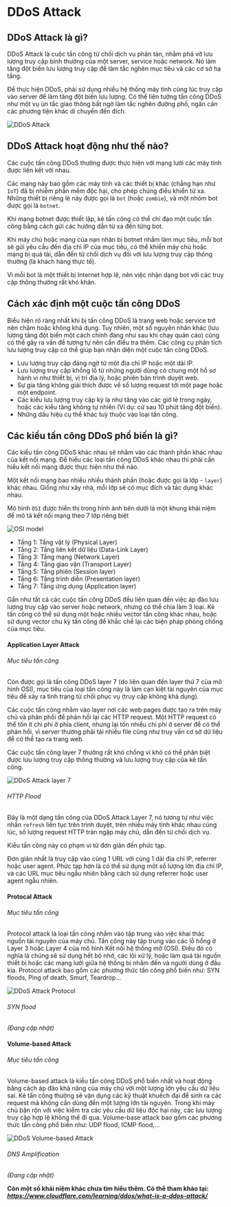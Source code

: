 # DDoS Attack

## DDoS Attack là gì?

DDoS Attack là cuộc tấn công từ chối dịch vụ phân tán, nhằm phá vỡ lưu lượng truy cập bình thường của một server, service hoặc network. Nó làm tăng đột biến lưu lượng truy cập để làm tắc nghẽn mục tiêu và các cơ sở hạ tầng.

Để thực hiện DDoS, phải sử dụng nhiều hệ thống máy tính cùng lúc truy cập vào server để làm tăng đột biến lưu lượng. Có thể liên tưởng tấn công DDoS như một vụ ùn tắc giao thông bất ngờ làm tắc nghẽn đường phố, ngăn cản các phương tiện khác di chuyển đến đích.

![DDoS Attack](/assets/img/ddos_attack_traffic_metaphor.png "DDoS Attack")

## DDoS Attack hoạt động như thế nào?

Các cuộc tấn công DDoS thường được thực hiện với mạng lưới các máy tính được liên kết với nhau.

Các mạng này bao gồm các máy tính và các thiết bị khác (chẳng hạn như `IoT`) đã bị nhiễm phần mềm độc hại, cho phép chúng điều khiển từ xa. Những thiết bị riêng lẻ này được gọi là `bot` (hoặc `zombie`), và một nhóm bot được gọi là `botnet`.

Khi mạng botnet được thiết lập, kẻ tấn công có thể chỉ đạo một cuộc tấn công bằng cách gửi các hướng dẫn từ xa đến từng bot.

Khi máy chủ hoặc mạng của nạn nhân bị botnet nhắm làm mục tiêu, mỗi bot sẽ gửi yêu cầu đến địa chỉ IP của mục tiêu, có thể khiến máy chủ hoặc mạng bị quá tải, dẫn đến từ chối dịch vụ đối với lưu lượng truy cập thông thường (là khách hàng thực tế).

Vì mỗi bot là một thiết bị Internet hợp lệ, nên việc nhận dạng bot với các truy cập thông thường rất khó khăn.

## Cách xác định một cuộc tấn công DDoS

Biểu hiện rõ ràng nhất khi bị tấn công DDoS là trang web hoặc service trở nên chậm hoặc không khả dụng. Tuy nhiên, một số nguyên nhân khác (lưu lượng tăng đột biến một cách chính đáng như sau khi chạy quản cáo) cũng có thể gây ra vấn đề tương tự nên cần điều tra thêm. Các công cụ phân tích lưu lượng truy cập có thể giúp bạn nhận diện một cuộc tấn công DDoS.

- Lưu lượng truy cập đáng ngờ từ một địa chỉ IP hoặc một dải IP.
- Lưu lượng truy cập khổng lồ từ những người dùng có chung một hồ sơ hành vi như thiết bị, vị trí địa lý, hoặc phiên bản trình duyệt web.
- Sự gia tăng không giải thích được về số lượng request tới một page hoặc một endpoint.
- Các kiểu lưu lượng truy cập kỳ lạ như tăng vào các giờ lẻ trong ngày, hoặc các kiểu tăng không tự nhiên (Ví dụ: cứ sau 10 phút tăng đột biến).
- Những dấu hiệu cụ thể khác tuỳ thuộc vào loại tấn công.

## Các kiểu tấn công DDoS phổ biến là gì?

Các kiểu tấn công DDoS khác nhau sẽ nhằm vào các thành phần khác nhau của kết nối mạng. Để hiểu các loại tấn công DDoS khác nhau thì phải cần hiểu kết nối mạng được thực hiện như thế nào.

Một kết nối mạng bao nhiều nhiều thành phần (hoặc được gọi là lớp - `layer`) khác nhau. Giống như xây nhà, mỗi lớp sẽ có mục đích và tác dụng khác nhau.

Mô hình `OSI` được hiển thị trong hình ảnh bên dưới là một khung khái niệm để mô tả kết nối mạng theo 7 lớp riêng biệt

![OSI model](/assets/img/osi_model_7_layers.png "OSI model")

- Tầng 1: Tầng vật lý (Physical Layer)
- Tầng 2: Tầng liên kết dữ liệu (Data-Link Layer)
- Tầng 3: Tầng mạng (Network Layer)
- Tầng 4: Tầng giao vận (Transport Layer)
- Tầng 5: Tầng phiên (Session layer)
- Tầng 6: Tầng trình diễn (Presentation layer)
- Tầng 7: Tầng ứng dụng (Application layer)

Gần như tất cả các cuộc tấn công DDoS đều liên quan đến việc áp đảo lưu lượng truy cập vào server hoặc network, nhưng có thể chia làm 3 loại. Kẻ tấn công có thể sử dụng một hoặc nhiều vector tấn công khác nhau, hoặc sử dụng vector chu kỳ tấn công để khắc chế lại các biện pháp phòng chống của mục tiêu.

#### Application Layer Attack

###### Mục tiêu tấn công

Còn được gọi là tấn công DDoS layer 7 (do liên quan đến layer thứ 7 của mô hình OSI), mục tiêu của loại tấn công này là làm cạn kiệt tài nguyên của mục tiêu để xảy ra tình trạng từ chối phục vụ (truy cập không khả dụng).

Các cuộc tấn công nhằm vào layer nơi các web pages được tạo ra trên máy chủ và phân phối để phản hồi lại các HTTP request. Một HTTP request có thể tốn ít chi phí ở phía client, nhưng lại tốn nhiều chi phí ở server để có thể phản hồi, vì server thường phải tải nhiều file cũng như truy vấn cơ sở dữ liệu để có thể tạo ra trang web.

Các cuộc tấn công layer 7 thường rất khó chống vì khó có thể phân biệt được lưu lượng truy cập thông thường và lưu lượng truy cập của kẻ tấn công.

![DDoS Attack layer 7](/assets/img/application_layer_ddos_example.png "DDoS Attack layer 7")

###### HTTP Flood

Đây là một dạng tấn công của DDoS Attack Layer 7, nó tương tự như việc nhấn `refresh` liên tục trên trình duyệt, trên nhiều máy tính khác nhau cùng lúc, số lượng request HTTP tràn ngập máy chủ, dẫn đến từ chối dịch vụ.

Kiểu tấn công này có phạm vi từ đơn giản đến phức tạp.

Đơn giản nhất là truy cập vào cùng 1 URL với cùng 1 dải địa chỉ IP, referrer hoặc user agent. Phức tạp hơn là có thể sử dụng một số lượng lớn địa chỉ IP, và các URL mục tiêu ngẫu nhiên bằng cách sử dụng referrer hoặc user agent ngẫu nhiên.

#### Protocal Attack

###### Mục tiêu tấn công

Protocol attack là loại tấn công nhắm vào tập trung vào việc khai thác nguồn tài nguyên của máy chủ. Tấn công này tập trung vào các lỗ hổng ở Layer 3 hoặc Layer 4 của mô hình Kết nối hệ thống mở (OSI). Điều đó có nghĩa là chúng sẽ sử dụng hết bộ nhớ, các lõi xử lý, hoặc làm quá tải nguồn thiết bị hoặc các mạng lưới giữa hệ thống bị nhắm đến và người dùng ở đầu kia. Protocol attack bao gồm các phương thức tấn công phổ biến như: SYN floods, Ping of death, Smurf, Teardrop...

![DDoS Attack Protocol](/assets/img/syn_flood_ddos_example.png "DDoS Attack Protocol")

###### SYN flood

_(Đang cập nhật)_

#### Volume-based Attack

###### Mục tiêu tấn công

Volume-based attack là kiểu tấn công DDoS phổ biến nhất và hoạt động bằng cách áp đảo khả năng của máy chủ với một lượng lớn yêu cầu dữ liệu sai. Kẻ tấn công thường sẽ vận dụng các kỹ thuật khuếch đại để sinh ra các request mà không cần dùng đến một lượng lớn tài nguyên. Trong khi máy chủ bận rộn với việc kiểm tra các yêu cầu dữ liệu độc hại này, các lưu lượng truy cập hợp lệ không thể đi qua. Volume-base attack bao gồm các phương thức tấn công phổ biến như: UDP flood, ICMP flood,...

![DDoS Volume-based Attack ](/assets/img/amplification_ddos_example.png "DDoS Volume-based Attack ")

###### DNS Amplification

_(Đang cập nhật)_

**Còn một số khái niệm khác chưa tìm hiểu thêm. Có thể tham khảo tại: _https://www.cloudflare.com/learning/ddos/what-is-a-ddos-attack/_**
